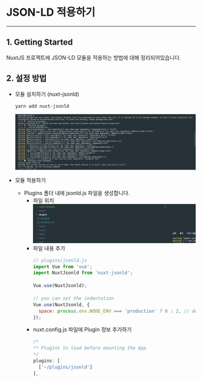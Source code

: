 # JSON-LD 적용하기
* * *
## **1. Getting Started**
NuxtJS 프로젝트에 JSON-LD 모듈을 적용하는 방법에 대해 정리되어있습니다.


## **2. 설정 방법**
- 모듈 설치하기 (nuxt-jsonld)
    ``` bash
    yarn add nuxt-jsonld
    ```
    ![ex_screenshot](./assets/yarn_add_json_ld.png)

- 모듈 적용하기
  - Plugins 폴더 내에 jsonld.js 파일을 생성합니다.
    - 파일 위치   
    ![ex_screenshot](./assets/jsonld_new_file.png)
    - 파일 내용 추가
      ``` javascript
      // plugins/jsonld.js
      import Vue from 'vue';
      import NuxtJsonld from 'nuxt-jsonld';

      Vue.use(NuxtJsonld);

      // you can set the indentation
      Vue.use(NuxtJsonld, {
        space: process.env.NODE_ENV === 'production' ? 0 : 2, // default: 2
      });
      ```
    - nuxt.config.js 파일에 Plugin 정보 추가하기
      ``` javascript
      /*
      ** Plugins to load before mounting the App
      */
      plugins: [
        ['~/plugins/jsonld']
      ],
      ```